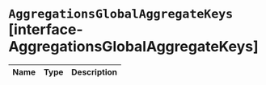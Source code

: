 # `AggregationsGlobalAggregateKeys` [interface-AggregationsGlobalAggregateKeys]

| Name | Type | Description |
| - | - | - |
